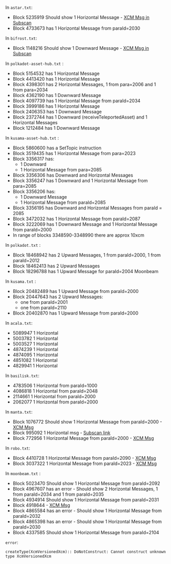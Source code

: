 In `astar.txt`:
- Block 5235919 Should show 1 Horizontal Message - [XCM Msg in Subscan](https://astar.subscan.io/xcm_message/polkadot-ea10bb49b934a1c72feee1cee1679ece7a5680b3)
- Block 4733673 has 1 Horizontal Message from paraId=2030

In `bifrost.txt`:
- Block 1148216 Should show 1 Downward Message - [XCM Msg in Subscan](https://bifrost.subscan.io/xcm_message/polkadot-80213667df835dcaa1803d32dd13de461b3f68a0)

In `polkadot-asset-hub.txt` :
- Block 5154532 has 1 Horizontal Message
- Block 4413420 has 1 Horizontal Message
- Block 4398301 has 2 Horizontal Messages, 1 from para=2006 and 1 from para=2034
- Block 4362190 has 1 Downward Message
- Block 4097739 has 1 Horizontal Message from paraId=2034
- Block 3999186 has 1 Horizontal Message
- Block 2406353 has 1 Downward Message
- Block 2372744 has 1 Downward (receiveTeleportedAsset) and 1 Horizontal Messages
- Block 1212484 has 1 Downward Message

In `kusama-asset-hub.txt` :
- Block 5860600 has a SetTopic instruction
- Block 3519435 has 1 Horizontal Message from para=2023
- Block 3356317 has:
    - 1 Downward 
    - 1 Horizontal Message from para=2085
- Block 3356306 has Downward and Horizontal Messages
- Block 3356247 has 1 Downward and 1 Horizontal Message from para=2085
- Block 3356206 has:
    - 1 Downward Message
    - 1 Horizontal Message from paraId=2085
- Block 3356195 has Downward and Horizontal Messages from paraId = 2085
- Block 3472032 has 1 Horizontal Message from paraId=2087
- Block 3222069 has 1 Downward Message and 1 Horizontal Message from paraId=2000
- In range of blocks 3348590-3348990 there are approx 10xcm

In `polkadot.txt` :
- Block 18468942 has 2 Upward Messages, 1 from paraId=2000, 1 from paraId=2012
- Block 18462413 has 2 Upward Messages
- Block 18296788 has 1 Upward Message for paraId=2004 Moonbeam

In `kusama.txt` :
- Block 20482489 has 1 Upward Message from paraId=2000
- Block 20447643 has 2 Upward Messages:
    - one from paraId=2001
    - one from paraId=2110
- Block 20402870 has 1 Upward Message from paraId=2000

In `acala.txt`:
- 5089947 1 Horizontal
- 5003782 1 Horizontal
- 5003527 1 Horizontal
- 4874239 1 Horizontal
- 4874095 1 Horizontal
- 4851082 1 Horizontal
- 4829941 1 Horizontal

In `basilisk.txt`:
- 4783506 1 Horizontal from paraId=1000
- 4086818 1 Horizontal from paraId=2048
- 2114661 1 Horizontal from paraId=2000
- 2062077 1 Horizontal from paraId=2000

In `manta.txt`:
- Block 1076772 Should show 1 Horizontal Message from paraId=2000 - [XCM Msg](https://manta.subscan.io/xcm_message/polkadot-ee05ab9fb1cb8726d2c679f4fe6d1a8daf25d073)
- Block 995092 1 Horizontal msg - [Subscan link](https://manta.subscan.io/xcm_message/polkadot-32df782feb7b173cec23ac87faf716f621939e74)
- Block 772956 1 Horizontal Message from paraId=2000 - [XCM Msg](https://manta.subscan.io/xcm_message/polkadot-5cba01f91704512f8a0d80bb033b70691f6cd228)

In `robo.txt`:
- Block 4410728 1 Horizontal Message from paraId=2090 - [XCM Msg](https://robonomics.subscan.io/xcm_message/kusama-2ae9667fcd6b8790a25b89191ba2a1c30ebdfaa5)
- Block 3037322 1 Horizontal Message from paraId=2023 - [XCM Msg](https://robonomics.subscan.io/xcm_message/kusama-6778de8215d241ae3f85cb5a56edb88b570144e0)

In `moonbeam.txt` :
- Block 5023470 Should show 1 Horizontal Message from paraId=2092
- Block 4967607 has an error - Should show 2 Horizontal Messages, 1 from paraId=2034 and 1 from paraId=2035
- Block 4934914 Should show 1 Horizontal Message from paraId=2031
- Block 4918644   - [XCM Msg](https://moonbeam.subscan.io/xcm_message/polkadot-000d5c572f36a0b347782060709a7085c1615235)
- Block 4865584 has an error - Should show 1 Horizontal Message from paraId=2032
- Block 4865398 has an error - Should show 1 Horizontal Message from paraId=2030
- Block 4337585 Should show 1 Horizontal Message from paraId=2104

`error`:
```
createType(XcmVersionedXcm):: DoNotConstruct: Cannot construct unknown type XcmVersionedXcm
```